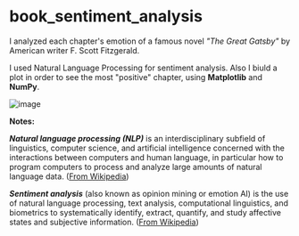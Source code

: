 # book_sentiment_analysis


I analyzed each chapter's emotion of a famous novel *"The Great Gatsby"* by American writer F. Scott Fitzgerald.


I used Natural Language Processing for sentiment analysis. Also I biuld a plot in order to see the most "positive" chapter, using **Matplotlib** and **NumPy**.


![image](https://user-images.githubusercontent.com/102950421/224639179-aafc10b0-1257-412f-b1ad-055c036aca3a.png)




<strong>Notes:</strong>



**_Natural language processing (NLP)_** is an interdisciplinary subfield of linguistics, computer science, and artificial intelligence concerned with the interactions between computers and human language, in particular how to program computers to process and analyze large amounts of natural language data. 
(<a href = "https://en.wikipedia.org/wiki/Natural_language_processing#:~:text=Natural%20language%20processing%20(NLP)%20is%20an%20interdisciplinary%20subfield%20of%20linguistics%2C%20computer%20science%2C%20and%20artificial%20intelligence%20concerned%20with%20the%20interactions%20between%20computers%20and%20human%20language%2C%20in%20particular%20how%20to%20program%20computers%20to%20process%20and%20analyze%20large%20amounts%20of%20natural%20language%20data.">From Wikipedia</a>)


**_Sentiment analysis_** (also known as opinion mining or emotion AI) is the use of natural language processing, text analysis, computational linguistics, and biometrics to systematically identify, extract, quantify, and study affective states and subjective information. 
(<a href="https://en.wikipedia.org/wiki/Sentiment_analysis#:~:text=Sentiment%20analysis%20(also%20known%20as%20opinion%20mining%20or%20emotion%20AI)%20is%20the%20use%20of%20natural%20language%20processing%2C%20text%20analysis%2C%20computational%20linguistics%2C%20and%20biometrics%20to%20systematically%20identify%2C%20extract%2C%20quantify%2C%20and%20study%20affective%20states%20and%20subjective%20information.">From Wikipedia</a>)






